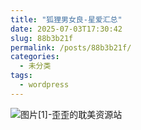 ```yaml
---
title: "狐狸男女良-星爱汇总"
date: 2025-07-03T17:30:42
slug: 88b3b21f
permalink: /posts/88b3b21f/
categories:
  - 未分类
tags:
  - wordpress
---
```


![图片[1]-歪歪的耽美资源站](/images/wp/88b3b21f-2f7e3eb0.jpg)
